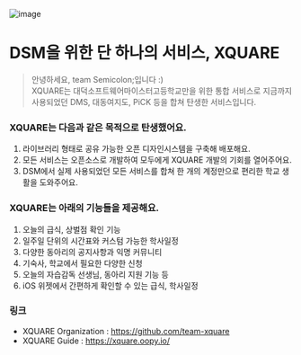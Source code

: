 ![image](https://user-images.githubusercontent.com/67373938/225011454-59943482-b4f7-4a18-adbe-5cf08d711bd4.gif)
# DSM을 위한 단 하나의 서비스, XQUARE
> 안녕하세요, team Semicolon;입니다 :)  
XQUARE는 대덕소프트웨어마이스터고등학교만을 위한 통합 서비스로 지금까지 사용되었던 DMS, 대동여지도, PiCK 등을 합쳐 탄생한 서비스입니다.

### XQUARE는 다음과 같은 목적으로 탄생했어요.
1. 라이브러리 형태로 공유 가능한 오픈 디자인시스템을 구축해 배포해요.
2. 모든 서비스는 오픈소스로 개발하여 모두에게 XQUARE 개발의 기회를 열어주어요.
3. DSM에서 실제 사용되었던 모든 서비스를 합쳐 한 개의 계정만으로 편리한 학교 생활을 도와주어요.

### XQUARE는 아래의 기능들을 제공해요.
1. 오늘의 급식, 상벌점 확인 기능
2. 일주일 단위의 시간표와 커스텀 가능한 학사일정
3. 다양한 동아리의 공지사항과 익명 커뮤니티
4. 기숙사, 학교에서 필요한 다양한 신청
5. 오늘의 자습감독 선생님, 동아리 지원 기능 등
6. iOS 위젯에서 간편하게 확인할 수 있는 급식, 학사일정

### 링크
* XQUARE Organization : https://github.com/team-xquare 
* XQUARE Guide : https://xquare.oopy.io/
